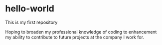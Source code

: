 # hello-world
This is my first repository

Hoping to broaden my professional knowledge of coding to enhancement my ability to contribute to future projects at the company I work for.
